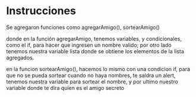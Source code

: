 <h1>Instrucciones</h1>

Se agregaron funciones como agregarAmigo(), sortearAmigo()

donde en la función agregarAmigo, tenemos variables, y condicionales, como el if, para hacer que ingresen un nombre valido; por otro lado tenemos nuestra variable lista donde se obtiene los elementos de la lista agregados.

en la funcion sortearAmigo(), hacemos lo mismo con una condicion if, para que no se pueda sortear cuando no haya nombres, te saldra un alert, tenemos nuestra variable para sortear el nombre, y por ultimo nuestro variable donde te dira quien es el amigo secreto